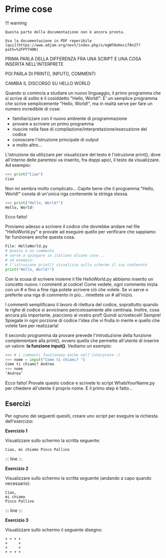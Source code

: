 # Prime cose

!!! warning

    Questa parte della documentazione non è ancora pronta.

    Usa la documentazione in PDF reperibile
    [qui](https://www.adjam.org/next/index.php/s/egW7AnHxcif8n27?path=%2FPYTHON)


PRIMA PARLA DELLA DIFFERENZA FRA UNA SCRIPT E UNA COSA INSERITA
NELL\'INTERPRETE

POI PARLA DI PRINT(), INPUT(), COMMENTI

CAMBIA IL DISCORSO SU HELLO WORLD

Quando si comincia a studiare un nuovo linguaggio, il primo programma
che si scrive di solito è il cosiddetto \"Hello, World!\". E' un
semplice programma che scrive semplicemente \"Hello, World!\", ma in
realtà serve per fare un numero incredibile di cose:

-   familiarizzare con il nuovo ambiente di programmazione
-   provare a scrivere un primo programma
-   riuscire nella fase di compilazione/interpretazione/esecuzione del
    codice
-   conoscere l'istruzione principale di output
-   e molto altro\...

L'istruzione da utilizzare per visualizzare del testo è l'istruzione
print(), dove all'interno delle parentesi va inserito, fra doppi apici,
il testo da visualizzare. Ad esempio:

``` python
>>> print("Ciao")
Ciao
```

Non mi sembra molto complicato\... Capite bene che il programma \"Hello,
World!\" consta di un'unica riga contenente la stringa stessa.

``` python
>>> print("Hello, World!")
Hello, World!
```

Ecco fatto!

Proviamo adesso a scrivere il codice che dovrebbe andare nel file
\"HelloWorld.py\" e provate ad eseguire quello per verificare che
sappiamo far funzionare anche questa cosa.

``` python
File: HelloWorld.py
# Questo è un commento
# serve a spiegare in italiano alcune cose...
# ad esempio:
# l’istruzione print() visualizza sullo schermo il suo contenuto
print("Hello, World!")
```

Con la scusa di scrivere insieme il file HelloWorld.py abbiamo inserito
un concetto nuovo: i commenti al codice! Come vedete, ogni commento
inizia con un \# e fino a fine riga potete scrivere ciò che volete. Se
vi serve o preferite una riga di commento in più\... rimettete un \#
all'inizio.

I commenti semplificano il lavoro di rilettura del codice, soprattutto
quando le righe di codice si avvicinano pericolosamente alle centinaia.
Inoltre, cosa ancora più importante, piacciono al vostro prof! Quindi
scriveteceli! Sempre! Spiegate in ogni porzione di codice l'idea che vi
frulla in mente e quello che volete fare per realizzarla!

Il secondo programma da provare prevede l'introduzione della funzione
complementare alla print(), ovvero quella che permette all'utente di
inserire un valore: **la funzione input()**. Vediamo un esempio:

``` python
>>> # i commenti funzionano anche nell’interprete :)
>>> nome = input("Come ti chiami? ")
Come ti chiami? Andrea
>>> nome
‘Andrea’
```

Ecco fatto! Provate questo codice e scrivete lo script WhatsYourName.py
per chiedere all'utente il proprio nome. E il primo step è fatto...

## Esercizi

Per ognuno dei seguenti quesiti, creare uno script per eseguire la
richiesta dell'esercizio:

**Esercizio 1**

Visualizzare sullo schermo la scritta seguente:

``` 
Ciao, mi chiamo Pinco Pallino
```

::: line
:::

**Esercizio 2**

Visualizzare sullo schermo la scritta seguente (andando a capo quando
necessario):

``` 
Ciao, 
mi chiamo 
Pinco Pallino
```

::: line
:::

**Esercizio 3**

Visualizzare sullo schermo il seguente disegno:

``` 
+ + + +
+     +
+     +
+ + + +
```
